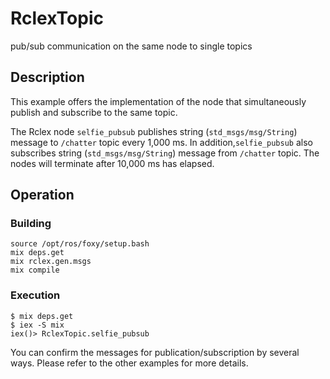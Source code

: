 # RclexTopic

pub/sub communication on the same node to single topics

## Description

This example offers the implementation of the node that simultaneously publish and subscribe to the same topic.

The Rclex node `selfie_pubsub` publishes string (`std_msgs/msg/String`) message to `/chatter` topic every 1,000 ms.
In addition,`selfie_pubsub` also subscribes string (`std_msgs/msg/String`) message from `/chatter` topic.
The nodes will terminate after 10,000 ms has elapsed.

## Operation

### Building

```
source /opt/ros/foxy/setup.bash
mix deps.get
mix rclex.gen.msgs
mix compile
```

### Execution

```
$ mix deps.get
$ iex -S mix
iex()> RclexTopic.selfie_pubsub
```

You can confirm the messages for publication/subscription by several ways.
Please refer to the other examples for more details.
